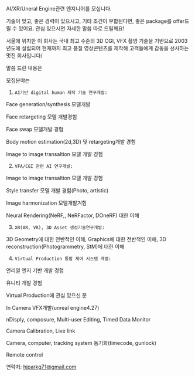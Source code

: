 AI/XR/Uneral  Engine관련 엔지니어를 모십니다.

기술이 맞고, 좋은 경력이 있으시고,  기타 조건이 부합된다면, 좋은  package를 offer드릴 수 있어요. 관심 있으시면 자세한 말씀 따로 드릴께요!

 

서울에 위치한 이 회사는 국내 최고 수준의 3D CGI, VFX 촬영 기술을 기반으로 2003년도에 설립되어 현재까지 최고 품질 영상콘텐츠를 제작해 고객들에게 감동을 선사하는 멋진 회사입니다/

말씀 드린 내용은

 

모집분야는

1.     AI기반 digital human 제작 기술 연구개발:

Face generation/synthesis 모델개발

Face retargeting 모델 개발경험

Face swap 모델개발 경험

Body motion estimation(2d,3D) 및 retargeting개발 경험

Image to image transaltion 모델 개발 경험

2.     VFA/CGI 관련 AI 연구개발:

Image to image transaltion 모델 개발 경험

Style transfer 모델 개발 경험(Photo, artistic)

Image harmonization 모델개발겨험

Neural Rendering(NeRF,, NeRFactor, DOneRF) 대한 이해

 

3.     XR(AR, VR), 3D Asset 생성기술연구개발:

3D Geometry에 대한 전반적인 이해, Graphics에 대한 전반적인 이해, 3D reconstruction(Photogrammetry, StM)에 대한 이해

 

4.     Virtual Production 통합 제어 시스템 개발:

언리얼 엔지 기반 개발 경험

유니티 개발 경험

Virtual Production에 관심 있으신 분

In Camera VFX개발(unreal engine4.27)

nDisply, composure, Multi-user Editing, Timed Data Monitor

Camera Calibration, Live link

Camera, computer, tracking system 동기화(timecode, gunlock)

Remote control

 

연락처: hjparkg71@gmail.com
